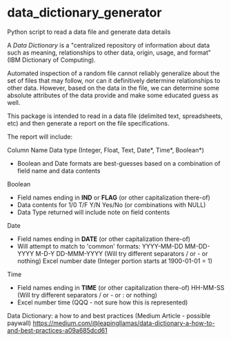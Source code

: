 # data_dictionary_generator
Python script to read a data file and generate data details

A _Data Dictionary_ is a "centralized repository of information about data such as meaning, relationships to other data, origin, usage, and format" (IBM Dictionary of Computing).

Automated inspection of a random file cannot reliably generalize about the set of files that may follow, nor can it definitively determine relationships to other data.  However, based on the data in the file, we can determine some absolute attributes of the data provide and make some educated guess as well.

This package is intended to read in a data file (delimited text, spreadsheets, etc) and then generate a report on the file specifications.

The report will include:

Column Name
Data type (Integer, Float, Text, Date*, Time*, Boolean*)


* Boolean and Date formats are best-guesses based on a combination of field name and data contents

Boolean
- Field names ending in __IND__ or __FLAG__ (or other capitalization there-of)
- Data contents for 1/0 T/F Y/N Yes/No (or combinations with NULL)
- Data Type returned will include note on field contents

Date
- Field names ending in __DATE__ (or other capitalization there-of)
- Will attempt to match to 'common' formats:
YYYY-MM-DD
MM-DD-YYYY
M-D-Y
DD-MMM-YYYY
(Will try different separators / or - or nothing)
Excel number date (Integer portion starts at 1900-01-01 = 1)

Time
- Field names ending in __TIME__ (or other capitalization there-of)
HH-MM-SS (Will try different separators / or - or : or nothing)
- Excel number time (QQQ - not sure how this is represented)


Data Dictionary: a how to and best practices (Medium Article - possible paywall)
https://medium.com/@leapingllamas/data-dictionary-a-how-to-and-best-practices-a09a685dcd61
